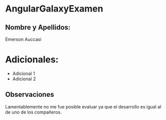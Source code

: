 # AngularGalaxyExamen

## Nombre y Apellidos:

Emerson Auccasi

# Adicionales:

- Adicional 1
- Adicional 2

## Observaciones

Lamentablemente no me fue posible evaluar ya que el desarrollo es igual al de uno de los compañeros.
